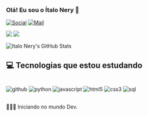 ### Olá! Eu sou o Ítalo Nery 👋

[![Social](https://img.shields.io/badge/LinkedIn-0077B5?style=for-the-badge&logo=linkedin&logoColor=white)](https://www.linkedin.com/in/italoravelnerydesouza/)
[![Mail](https://img.shields.io/badge/LinkedIn-0077B5?style=for-the-badge&logo=linkedin&logoColor=white)](italonery1@outlook.com)
<div>
  <a href = "mailto:italonery1@outlook.com"><img src = "https://img.shields.io/badge/Microsoft_Outlook-0078D4?style=for-the-badge&logo=microsoft-outlook&logoColor=white" target="_blank"></a>
  <a href = "https://www.linkedin.com/in/italoravelnerydesouza/" target="_blank"><img src = "https://img.shields.io/badge/LinkedIn-0077B5?style=for-the-badge&logo=linkedin&logoColor=white" target="_blank"></a>
</div>

![Italo Nery's GitHub Stats](https://github-readme-stats.vercel.app/api?username=italonery&show_icons=true&theme=dark)

## 💻 Tecnologias que estou estudando

<div style="display: inline_block"><br/>
  <img align="center" alt="github" src="https://img.shields.io/badge/GitHub-100000?style=for-the-badge&logo=github&logoColor=white" />
  <img align="center" alt="python" src="https://img.shields.io/badge/Python-3776AB?style=for-the-badge&logo=python&logoColor=white" />
  <img align="center" alt="javascript" src="https://img.shields.io/badge/JavaScript-F7DF1E?style=for-the-badge&logo=javascript&logoColor=black" />
  <img align="center" alt="html5" src="https://img.shields.io/badge/HTML5-E34F26?style=for-the-badge&logo=html5&logoColor=white" />
  <img align="center" alt="css3" src="https://img.shields.io/badge/CSS3-1572B6?style=for-the-badge&logo=css3&logoColor=white" />
  <img align="center" alt="sql" src="https://img.shields.io/badge/Microsoft_SQL_Server-CC2927?style=for-the-badge&logo=microsoft-sql-server&logoColor=white" />
</div><br/>

🧑🏿‍💻 Iniciando no mundo Dev.
